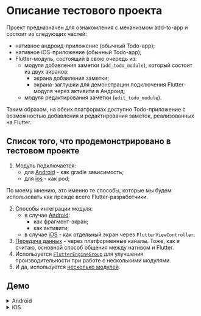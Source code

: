 # Описание тестового проекта

Проект предназначен для ознакомления с механизмом add-to-app и состоит из следующих частей:
- нативное андроид-приложение (обычный Todo-app);
- нативное iOS-приложение (обычный Todo-app);
- Flutter-модуль, состоящий в свою  очередь из:
  - модуля добавления заметки (`add_todo_module`), который состоит из двух экранов:
    - экрана добавления заметки;
    - экрана-заглушки для демонстрации подключения Flutter-модуля через активити в Андроид;
  - модуля редактирования заметки (`edit_todo_module`).


Таким образом, на обеих платформах доступно Todo-приложение с возможностью добавления и редактирования заметок, реализованных на Flutter. 

## Список того, что продемонстрировано в тестовом проекте

1. Модуль подключается:
    - для [Android](../1.%20Создание%20модуля/android/README.md) - как gradle зависимость;
    - для [ios](../1.%20Создание%20модуля/ios/README.md) - как pod;

По моему мнению, это именно те способы, которые мы будем использовать как прежде всего Flutter-разработчики.

2. Способы интеграции модуля:
    - в случае [Android](../2.%20Способы%20интеграции%20в%20нативное%20приложение/android/README.md):
      - как фрагмент-экран;
      - как активити;
    - в случае [iOS](../2.%20Способы%20интеграции%20в%20нативное%20приложение/ios/README.md) - как отдельный экран через `FlutterViewController`.
3. [Передача данных](../3.%20Передача%20данных%20туда%20и%20обратно/android/README.md) - через платформенные каналы. Тоже, как я считаю, основной способ общения между нативом и Flutter.
4. Используется [`FlutterEngineGroup`](../4.%20Возможные%20проблемы%20с%20производительностью/README.md) для улучшения производительности при работе с несколькими модулями.
5. И да, используется [несколько модулей](../6.%20Несколько%20модулей/README.md).  

## Демо

<details>
    <summary>Android</summary>



https://github.com/Sadhorsephile/flutter-add-to-app-example/assets/45498770/f60bf15c-1027-4cba-9c4f-21af0ef2ebea



</details>

<details>
    <summary>iOS</summary>

https://github.com/Sadhorsephile/flutter-add-to-app-example/assets/45498770/e6834067-1762-4a79-9d93-99555127a83c

</details>
